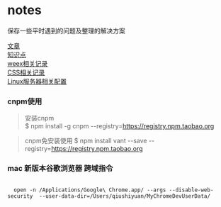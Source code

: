 # notes
保存一些平时遇到的问题及整理的解决方案

[文章](./Others/文章博客.md)  
[知识点](./principle（原理）/知识点记录.md)  
[weex相关记录](./weex-notes/README.md)   
[CSS相关记录](./web-notes/css/README.md)  
[Linux服务器相关配置](./Linux、Mac/Linux.md)

### cnpm使用
> 安装cnpm   
$ npm install -g cnpm --registry=https://registry.npm.taobao.org

> cnpm免安装使用
$ npm install vant --save --registry=https://registry.npm.taobao.org

###  mac 新版本谷歌浏览器 跨域指令
<pre><code>
  open -n /Applications/Google\ Chrome.app/ --args --disable-web-security  --user-data-dir=/Users/qiushiyuan/MyChromeDevUserData/
</pre></code>

